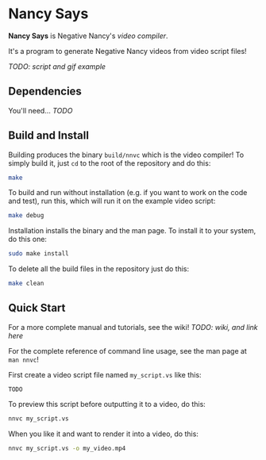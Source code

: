 # Nancy Says

**Nancy Says** is Negative Nancy's *video compiler*.

It's a program to generate Negative Nancy videos from video script files!

_TODO: script and gif example_

## Dependencies

You'll need... _TODO_

## Build and Install

Building produces the binary `build/nnvc` which is the video compiler!
To simply build it, just `cd` to the root of the repository and do this:

```bash
make
```

To build and run without installation (e.g. if you want to work on the code and test), run this, which will run it on the example video script:

```bash
make debug
```

Installation installs the binary and the man page.
To install it to your system, do this one:

```bash
sudo make install
```

To delete all the build files in the repository just do this:

```bash
make clean
```

## Quick Start

For a more complete manual and tutorials, see the wiki! _TODO: wiki, and link here_

For the complete reference of command line usage, see the man page at `man nnvc`!

First create a video script file named `my_script.vs` like this:

```
TODO
```

To preview this script before outputting it to a video, do this:

```bash
nnvc my_script.vs
```

When you like it and want to render it into a video, do this:

```bash
nnvc my_script.vs -o my_video.mp4
```
